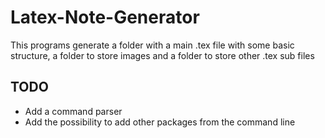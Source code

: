 # Latex-Note-Generator

This programs generate a folder with a main .tex file with some basic structure, a folder to store images and a folder to store other .tex sub files

## TODO

- Add a command parser
- Add the possibility to add other packages from the command line
